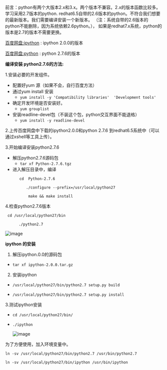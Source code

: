 前言：python有两个大版本2.x和3.x。两个版本不兼容。2.x的版本函数比较多。学习采用2.7版本的python.
redhat6.5自带的2.6版本的python。不符合我们想要的最新版本。我们需要编译安装一个新版本。
（注：系统自带的2.6版本的python不能删除，因为系统依赖2.6python。），
如果是redhat7.x系统，python的版本是2.7的版本不需要更换。

[百度网盘:ipython](https://pan.baidu.com/s/1U4vjOWk71ZUMHyu7tnKCew) : ipython 2.0.0的版本

[百度网盘:python](https://pan.baidu.com/s/1_SQ7WCpu7p5GgzH66rNsSA) : python 2.7.6的版本

**编译安装 python2.7.6的方法:**

1.安装必要的开发组件。
- 配置好yum 源（如果不会，自行百度方法）
- 通过yum install 安装
   - `yum install -y 'Compatibility libraries'  'Development tools'`
- 确定开发环境是否安装好。
   - `yum grouplist`
- 安装readline-devel包（不装这个包，python交互界面不能退格）
   - `yum install -y readline-devel`
   
2.上传百度网盘中下载的ipython2.0.0和python 2.7.6 到redhat6.5系统中（可以通过xshell等工具上传）。

3.开始编译安装python2.7.6
- 解压python2.7.6源码包
   - `tar xf Python-2.7.6.tgz`
- 进入解压目录中，编译
  ``` 
	 cd  Python-2.7.6
      
	    ./configure --prefix=/usr/local/python27
	
	     make && make install 
	```
	  
4.检查python2.7.6版本

```
 cd /usr/local/python27/bin

      ./python2.7 
```
			
![image](/image/pycs.png)			
	  
**ipython 的安装**
1. 解压ipython.0.0的源码包
  - `tar xf ipython-2.0.0.tar.gz `
   
2. 安装ipython
  - `/usr/local/python27/bin/python2.7 setup.py build `
  
  - `/usr/local/python27/bin/python2.7 setup.py install `
  
 3.测试ipython安装
  - `cd /usr/local/python27/bin/`
  - ` ./ipython `
  
	![image](/image/ipycs.png)
	
为了方便使用，加入环境变量中。

  `ln -sv /usr/local/python27/bin/python2.7 /usr/bin/python2.7`
  
  `ln -sv /usr/local/python27/bin/ipython /usr/bin/ipython`

	  
	
	  
  	  

	